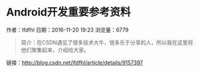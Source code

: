 # Android开发重要参考资料
作者：lfdfhl
日期：2016-11-20 19:23
浏览量：6779
> 简介：在CSDN遇见了很多技术大牛，很多乐于分享的人，所以我在这里将他们聚集起来，介绍给大家。

 链接：http://blog.csdn.net/lfdfhl/article/details/9157397
